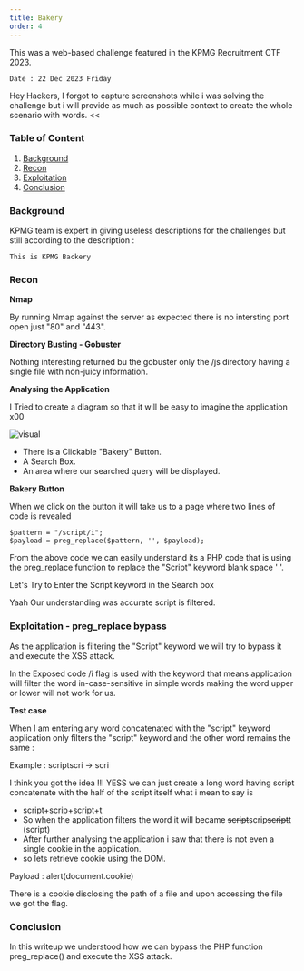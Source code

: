 ```yaml
---
title: Bakery
order: 4
---
```


This was a web-based challenge featured in the KPMG Recruitment CTF 2023.

`Date : 22 Dec 2023 Friday`

Hey Hackers, I forgot to capture screenshots while i was solving the challenge but i will provide as much as possible context to create the whole scenario with words. <<


### Table of Content 

1. [Background](#background)
2. [Recon](#recon)
3. [Exploitation](#exploitation---preg_replace-bypass)
4. [Conclusion](#conclusion )

### Background 

KPMG team is expert in giving useless descriptions for the challenges but still according to the description : 

`This is KPMG Backery` 

### Recon

**Nmap**

By running Nmap against the server as expected there is no intersting port open just "80" and "443".

**Directory Busting - Gobuster**

Nothing interesting returned bu the gobuster only the /js directory having a single file with non-juicy information.

**Analysing the Application**

I Tried to create a diagram so that it will be easy to imagine the application x00

![visual](https://github.com/kris3c/kris3c.github.io/assets/128035061/879964d6-2aac-4255-afa4-d8afd4d1caed)


* There is a Clickable "Bakery" Button.
* A Search Box.
* An area where our searched query will be displayed.

**Bakery Button**

When we click on the button it will take us to a page where two lines of code is revealed 

```
$pattern = "/script/i";
$payload = preg_replace($pattern, '', $payload);
```

From the above code we can easily understand its a PHP code that is using the preg_replace function to replace the "Script" keyword blank space ' '.

Let's Try to Enter the Script keyword in the Search box 

Yaah Our understanding was accurate script is filtered.

### Exploitation - preg_replace bypass

As the application is filtering the "Script" keyword we will try to bypass it and execute the XSS attack.

In the Exposed code /i flag is used with the keyword that means application will filter the word in-case-sensitive in simple words making the word upper or lower will not work for us.

**Test case**

When I am entering any word concatenated with the "script" keyword application only filters the "script" keyword  and the other word remains the same : 

Example : scriptscri -> scri

I think you got the idea !!! YESS we can just create a long word having script concatenate with the half of the script itself what i mean to say is 

* script+scrip+script+t
* So when the application filters the word it will became ~~script~~scrip~~script~~t (script)
* After further analysing the application i saw that there is not even a single cookie in the application.
* so lets retrieve cookie using the DOM.

Payload : <scriptscripscriptt>alert(document.cookie)</scriptscripscriptt>

There is a cookie disclosing the path of a file and upon accessing the file we got the flag.

### Conclusion 

In this writeup we understood how we can bypass the PHP function preg_replace() and execute the XSS attack.   


